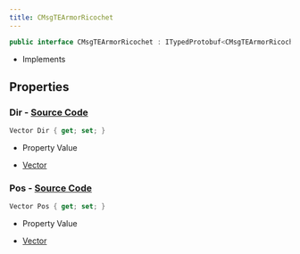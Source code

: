 ```yaml
---
title: CMsgTEArmorRicochet
---
```


```csharp
public interface CMsgTEArmorRicochet : ITypedProtobuf<CMsgTEArmorRicochet>, INativeHandle, INetMessage<CMsgTEArmorRicochet>, IDisposable
```

- Implements

## Properties

### **Dir** - [Source Code](https://github.com/swiftly-solution/swiftlys2/blob/main/managed/src/SwiftlyS2.Generated/Protobufs/Interfaces/CMsgTEArmorRicochet.cs#L21)

```csharp
Vector Dir { get; set; }
```

- Property Value

- [Vector](/docs/api/shared/natives/vector)

### **Pos** - [Source Code](https://github.com/swiftly-solution/swiftlys2/blob/main/managed/src/SwiftlyS2.Generated/Protobufs/Interfaces/CMsgTEArmorRicochet.cs#L18)

```csharp
Vector Pos { get; set; }
```

- Property Value

- [Vector](/docs/api/shared/natives/vector)

